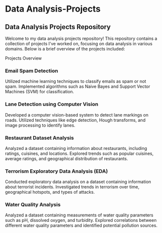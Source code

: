 # Data Analysis-Projects

## Data Analysis Projects Repository
Welcome to my data analysis projects repository! This repository contains a collection of projects I've worked on, focusing on data analysis in various domains. Below is a brief overview of the projects included:

Projects Overview
### Email Spam Detection
Utilized machine learning techniques to classify emails as spam or not spam.
Implemented algorithms such as Naive Bayes and Support Vector Machines (SVM) for classification.

### Lane Detection using Computer Vision
Developed a computer vision-based system to detect lane markings on roads.
Utilized techniques like edge detection, Hough transforms, and image processing to identify lanes.

### Restaurant Dataset Analysis
Analyzed a dataset containing information about restaurants, including ratings, cuisines, and locations.
Explored trends such as popular cuisines, average ratings, and geographical distribution of restaurants.

### Terrorism Exploratory Data Analysis (EDA)
Conducted exploratory data analysis on a dataset containing information about terrorist incidents.
Investigated trends in terrorism over time, geographical hotspots, and types of attacks.

### Water Quality Analysis
Analyzed a dataset containing measurements of water quality parameters such as pH, dissolved oxygen, and turbidity.
Explored correlations between different water quality parameters and identified potential pollution sources.
